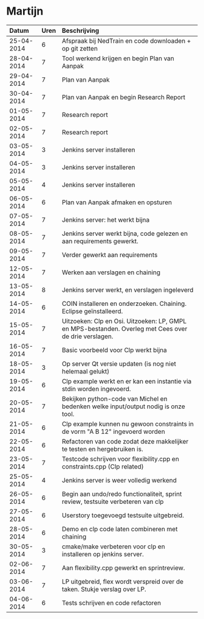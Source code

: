# Martijn
Datum      | Uren   | Beschrijving
:----------| :------|:------------
25-04-2014 | 6      | Afspraak bij NedTrain en code downloaden + op git zetten
28-04-2014 | 7      | Tool werkend krijgen en begin Plan van Aanpak
29-04-2014 | 7      | Plan van Aanpak
30-04-2014 | 7      | Plan van Aanpak en begin Research Report
01-05-2014 | 7      | Research report
02-05-2014 | 7      | Research report
03-05-2014 | 3      | Jenkins server installeren
04-05-2014 | 3      | Jenkins server installeren
05-05-2014 | 4      | Jenkins server installeren
06-05-2014 | 6      | Plan van Aanpak afmaken en opsturen
07-05-2014 | 7      | Jenkins server: het werkt bijna
08-05-2014 | 7      | Jenkins server werkt bijna, code gelezen en aan requirements gewerkt. 
09-05-2014 | 7      | Verder gewerkt aan requirements
12-05-2014 | 7      | Werken aan verslagen en chaining
13-05-2014 | 8      | Jenkins server werkt, en verslagen ingeleverd
14-05-2014 | 6      | COIN installeren en onderzoeken. Chaining. Eclipse geïnstalleerd.
15-05-2014 | 7      | Uitzoeken: Clp en Osi. Uitzoeken: LP, GMPL en MPS-bestanden. Overleg met Cees over de drie verslagen.
16-05-2014 | 7      | Basic voorbeeld voor Clp werkt bijna
18-05-2014 | 3      | Op server Qt versie updaten (is nog niet helemaal gelukt)
19-05-2014 | 6      | Clp example werkt en er kan een instantie via stdin worden ingevoerd.
20-05-2014 | 7      | Bekijken python-code van Michel en bedenken welke input/output nodig is onze tool. 
21-05-2014 | 6      | Clp example kunnen nu gewoon constraints in de vorm "A B 12" ingevoerd worden
22-05-2014 | 6      | Refactoren van code zodat deze makkelijker te testen en hergebruiken is.
23-05-2014 | 7      | Testcode schrijven voor flexibility.cpp en constraints.cpp (Clp related)
25-05-2014 | 4      | Jenkins server is weer volledig werkend
26-05-2014 | 6      | Begin aan undo/redo functionaliteit, sprint review, testsuite verbeteren van clp 
27-05-2014 | 6      | Userstory toegevoegd testsuite uitgebreid.
28-05-2014 | 6      | Demo en clp code laten combineren met chaining
30-05-2014 | 3      | cmake/make verbeteren voor clp en installeren op jenkins server. 
02-06-2014 | 7      | Aan flexibility.cpp gewerkt en sprintreview.
03-06-2014 | 7      | LP uitgebreid, flex wordt verspreid over de taken. Stukje verslag over LP.
04-06-2014 | 6      | Tests schrijven en code refactoren
